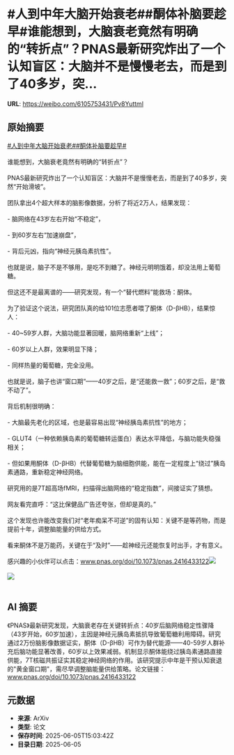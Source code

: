 # #人到中年大脑开始衰老##酮体补脑要趁早#谁能想到，大脑衰老竟然有明确的“转折点”？PNAS最新研究炸出了一个认知盲区：大脑并不是慢慢老去，而是到了40多岁，突...

**URL**: https://weibo.com/6105753431/Pv8Yuttml

## 原始摘要

<a href="https://m.weibo.cn/search?containerid=231522type%3D1%26t%3D10%26q%3D%23%E4%BA%BA%E5%88%B0%E4%B8%AD%E5%B9%B4%E5%A4%A7%E8%84%91%E5%BC%80%E5%A7%8B%E8%A1%B0%E8%80%81%23&amp;extparam=%23%E4%BA%BA%E5%88%B0%E4%B8%AD%E5%B9%B4%E5%A4%A7%E8%84%91%E5%BC%80%E5%A7%8B%E8%A1%B0%E8%80%81%23" data-hide=""><span class="surl-text">#人到中年大脑开始衰老#</span></a><a href="https://m.weibo.cn/search?containerid=231522type%3D1%26t%3D10%26q%3D%23%E9%85%AE%E4%BD%93%E8%A1%A5%E8%84%91%E8%A6%81%E8%B6%81%E6%97%A9%23&amp;extparam=%23%E9%85%AE%E4%BD%93%E8%A1%A5%E8%84%91%E8%A6%81%E8%B6%81%E6%97%A9%23" data-hide=""><span class="surl-text">#酮体补脑要趁早#</span></a><br><br>谁能想到，大脑衰老竟然有明确的“转折点”？<br><br>PNAS最新研究炸出了一个认知盲区：大脑并不是慢慢老去，而是到了40多岁，突然“开始滑坡”。<br><br>团队拿出4个超大样本的脑影像数据，分析了将近2万人，结果发现：<br><br>- 脑网络在43岁左右开始“不稳定”，<br><br>- 到60岁左右“加速崩盘”，<br><br>- 背后元凶，指向“神经元胰岛素抗性”。<br><br>也就是说，脑子不是不够用，是吃不到糖了。神经元明明饿着，却没法用上葡萄糖。<br><br>但这还不是最离谱的——研究发现，有一个“替代燃料”能救场：酮体。<br><br>为了验证这个说法，研究团队真的给101位志愿者喂了酮体（D-βHB），结果惊人：<br><br>- 40~59岁人群，大脑功能显著回暖，脑网络重新“上线”；<br><br>- 60岁以上人群，效果明显下降；<br><br>- 同样热量的葡萄糖，完全没用。<br><br>也就是说，脑子也讲“窗口期”——40岁之后，是“还能救一救”；60岁之后，是“救不动了”。<br><br>背后机制很明确：<br><br>- 大脑最先老化的区域，也是最容易出现“神经胰岛素抗性”的地方；<br><br>- GLUT4（一种依赖胰岛素的葡萄糖转运蛋白）表达水平降低，与脑功能失稳强相关；<br><br>- 但如果用酮体（D-βHB）代替葡萄糖为脑细胞供能，能在一定程度上“绕过”胰岛素通路，重新稳定神经网络。<br><br>研究用的是7T超高场fMRI，扫描得出脑网络的“稳定指数”，间接证实了猜想。<br><br>网友看完直呼：“这比保健品广告还夸张，但却是真的。”  <br><br>这个发现也许能改变我们对“老年痴呆不可逆”的固有认知：关键不是等药物，而是提前十年，调整脑能量的供给方式。<br><br>看来酮体不是万能药，关键在于“及时”——趁神经元还能恢复时出手，才有意义。<br><br>感兴趣的小伙伴可以点击：www.pnas.org/doi/10.1073/pnas.2416433122<img style="" src="https://tvax1.sinaimg.cn/large/006Fd7o3gy1i24ku97m3xj318810vkd6.jpg" referrerpolicy="no-referrer"><br><br><img style="" src="https://tvax3.sinaimg.cn/large/006Fd7o3gy1i24kua5pbsj30zk0ta4f2.jpg" referrerpolicy="no-referrer"><br><br>

## AI 摘要

《PNAS》最新研究发现，大脑衰老存在关键转折点：40岁后脑网络稳定性骤降（43岁开始，60岁加速），主因是神经元胰岛素抵抗导致葡萄糖利用障碍。研究通过2万份脑影像数据证实，酮体（D-βHB）可作为替代能源——40-59岁人群补充后脑功能显著改善，60岁以上效果减弱。机制显示酮体能绕过胰岛素通路直接供能，7T核磁共振证实其稳定神经网络的作用。该研究提示中年是干预认知衰退的"黄金窗口期"，需尽早调整脑能量供给策略。论文链接：www.pnas.org/doi/10.1073/pnas.2416433122

## 元数据

- **来源**: ArXiv
- **类型**: 论文
- **保存时间**: 2025-06-05T15:03:42Z
- **目录日期**: 2025-06-05
